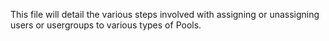 This file will detail the various steps involved with assigning or unassigning users or usergroups to various types of Pools.